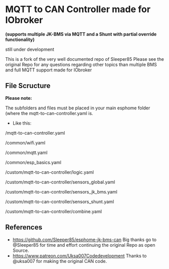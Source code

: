 # MQTT to CAN Controller made for IObroker 
**(supports multiple JK-BMS via MQTT and a Shunt with partial override functionality)**


still under development

This is a fork of the very well documented repo of Sleeper85
Please see the original Repo for any questions regarding other topics than multiple BMS and full MQTT support made for IObroker

## File Scructure

**Please note:**

The subfolders and files must be placed in your main esphome folder (where the mqtt-to-can-controller.yaml is.
* Like this:
  
 /mqtt-to-can-controller.yaml

 /common/wifi.yaml

 /common/mqtt.yaml
 
 /common/esp_basics.yaml
 
 /custom/mqtt-to-can-controller/logic.yaml
 
 /custom/mqtt-to-can-controller/sensors_global.yaml
 
 /custom/mqtt-to-can-controller/sensors_jk_bms.yaml
 
 /custom/mqtt-to-can-controller/sensors_shunt.yaml
 
 /custom/mqtt-to-can-controller/combine.yaml

## References

* https://github.com/Sleeper85/esphome-jk-bms-can Big thanks go to @Sleeper85 for time and effort continuing the original Repo as open Source.
* https://www.patreon.com/Uksa007Codedevelopment Thanks to @uksa007 for making the original CAN code.

